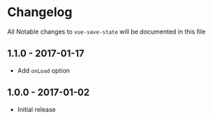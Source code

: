 # Changelog

All Notable changes to `vue-save-state` will be documented in this file

## 1.1.0 - 2017-01-17
- Add `onLoad` option

## 1.0.0 - 2017-01-02
- Initial release
